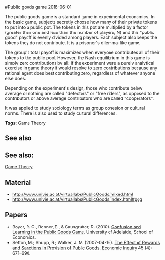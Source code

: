
#Public goods game
2016-06-01

The public goods game is a standard game in experimental economics. In the basic game, subjects secretly choose how many of their private tokens to put into a public pot. The tokens in this pot are multiplied by a factor (greater than one and less than the number of players, N) and this "public good" payoff is evenly divided among players. Each subject also keeps the tokens they do not contribute. It is a prisoner's dilemma-like game.

The group's total payoff is maximized when everyone contributes all of their tokens to the public pool. However, the Nash equilibrium in this game is simply zero contributions by all; if the experiment were a purely analytical exercise in game theory it would resolve to zero contributions because any rational agent does best contributing zero, regardless of whatever anyone else does.

Depending on the experiment's design, those who contribute below average or nothing are called "defectors" or "free riders", as opposed to the contributors or above average contributors who are called "cooperators".

It was applied to study sociology terms as group cohesion or cultural norms. There is also used to study cultural differences.

***Tags***: Game Theory

## See also
## See also:
[Game Theory](/game_theory)
## Material
* http://www.univie.ac.at/virtuallabs/PublicGoods/mixed.html
* http://www.univie.ac.at/virtuallabs/PublicGoods/index.html#pgg

## Papers
* Bayer, R. C., Renner, E., & Sausgruber, R. (2010). [Confusion and Learning in the Public Goods Game](http://www.economics.adelaide.edu.au/research/papers/doc/wp2010-24.pdf). University of Adelaide, School of Economics.
* Sefton, M.; Shupp, R.; Walker, J. M. (2007-04-16). [The Effect of Rewards and Sanctions in Provision of Public Goods](http://www.iub.edu/~caepr/RePEc/PDF/2006/CAEPR2006-005.pdf). Economic Inquiry 45 (4): 671–690.


